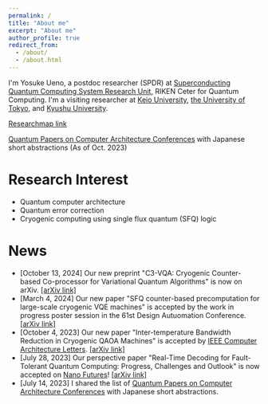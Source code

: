 ```yaml
---
permalink: /
title: "About me"
excerpt: "About me"
author_profile: true
redirect_from:
  - /about/
  - /about.html
---
```


I'm Yosuke Ueno, a postdoc researcher (SPDR) at [Superconducting Quantum Computing System Research Unit](https://www.riken.jp/en/research/labs/rqc/superconduct_qtm_comput_sys/index.html), RIKEN Ceter for Quantum Computing.
I'm a visiting researcher at [Keio University](https://sites.google.com/view/kondo-lab/kondo?authuser=0), [the University of Tokyo](http://www.hal.ipc.i.u-tokyo.ac.jp/), and [Kyushu University](https://slrc.kyushu-u.ac.jp/en/).

[Researchmap link](https://researchmap.jp/y-ueno)

[Quantum Papers on Computer Architecture Conferences](https://docs.google.com/spreadsheets/d/1DEjAtAuG9deEltayrWNTJj5ML0_W1EjDqlCMWpAv9is/edit?usp=sharing) with Japanese short abstractions (As of Oct. 2023)

Research Interest
======
- Quantum computer architecture
- Quantum error correction
- Cryogenic computing using single flux quantum (SFQ) logic

News
======
- [October 13, 2024] Our new preprint "C3-VQA: Cryogenic Counter-based Co-processor for Variational Quantum Algorithms" is now on arXiv. [[arXiv link]](https://arxiv.org/abs/2409.07847)
- [March 4, 2024] Our new paper "SFQ counter-based precomputation for large-scale cryogenic VQE machines" is accepted by the work in progress poster session in the 61st Design Autuomation Conference. [[arXiv link]](https://arxiv.org/abs/2403.00363)
- [October 4, 2023] Our new paper "Inter-temperature Bandwidth Reduction in Cryogenic QAOA Machines" is accepted by [IEEE Computer Architecture Letters](https://www.computer.org/csdl/journal/ca). [[arXiv link]](https://arxiv.org/abs/2310.01630)
- [July 28, 2023] Our perspective paper "Real-Time Decoding for Fault-Tolerant Quantum Computing: Progress, Challenges and Outlook" is now accepted on [Nano Futures](https://iopscience.iop.org/journal/2399-1984)! [[arXiv link]](https://arxiv.org/abs/2303.00054)
- [July 14, 2023] I shared the list of [Quantum Papers on Computer Architecture Conferences](https://docs.google.com/spreadsheets/d/1DEjAtAuG9deEltayrWNTJj5ML0_W1EjDqlCMWpAv9is/edit?usp=sharing) with Japanese short abstractions.